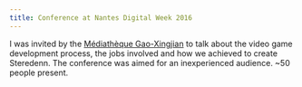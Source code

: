 ```yaml
---
title: Conference at Nantes Digital Week 2016
---
```


I was invited by the [Médiathèque Gao-Xingjian](http://www.la-bibliotheque.com/evenements/conference-3/#section_contenu) to talk about the video game development process, the jobs involved and how we achieved to create Steredenn. The conference was aimed for an inexperienced audience. ~50 people present.

